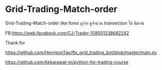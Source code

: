 # Grid-Trading-Match-order

 Grid-Trading-Match-order like forex ดูง่าย ดูจำนวน transection ได้ ชัดเจน
 
 FB:https://web.facebook.com/CJ-Trader-108501238682242
 
 Thank for 
 
 https://github.com/HenrisonTao/ftx_grid_trading_bot/blob/master/main.py 
 
 https://github.com/Akkarawat-m/python-for-trading-course


